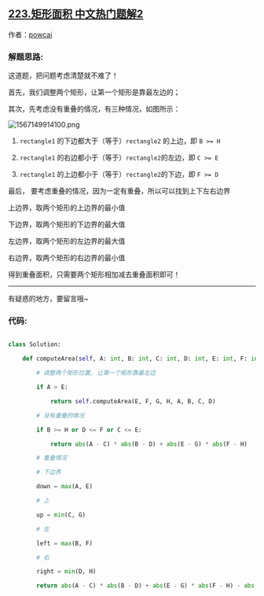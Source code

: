 ## [223.矩形面积 中文热门题解2](https://leetcode.cn/problems/rectangle-area/solutions/100000/jian-dan-de-kao-lu-by-powcai)

作者：[powcai](https://leetcode.cn/u/powcai)

### 解题思路:

这道题，把问题考虑清楚就不难了！

首先，我们调整两个矩形，让第一个矩形是靠最左边的；

其次，先考虑没有重叠的情况，有三种情况，如图所示：

![1567149914100.png](https://pic.leetcode-cn.com/368b62ce1de4f78c2f733bf0fd956e71ef78c0bacf6b10d303dfd7a635a75784-1567149914100.png)


1. `rectangle1` 的下边都大于（等于）`rectangle2` 的上边，即 `B >= H`
2. `rectangle1` 的右边都小于（等于）`rectangle2`的左边，即 `C >= E`
3. `rectangle1` 的上边都小于（等于）`rectangle2`的下边，即 `F >= D`

最后， 要考虑重叠的情况，因为一定有重叠，所以可以找到上下左右边界

上边界，取两个矩形的上边界的最小值

下边界，取两个矩形的下边界的最大值

左边界，取两个矩形的左边界的最大值

右边界，取两个矩形的右边界的最小值

得到重叠面积，只需要两个矩形相加减去重叠面积即可！

------

有疑惑的地方，要留言哦~

### 代码:

```Python []
class Solution:
    def computeArea(self, A: int, B: int, C: int, D: int, E: int, F: int, G: int, H: int) -> int:
        # 调整两个矩形位置, 让第一个矩形靠最左边
        if A > E:
            return self.computeArea(E, F, G, H, A, B, C, D)
        # 没有重叠的情况
        if B >= H or D <= F or C <= E:
            return abs(A - C) * abs(B - D) + abs(E - G) * abs(F - H)
        # 重叠情况
        # 下边界
        down = max(A, E)
        # 上
        up = min(C, G)
        # 左
        left = max(B, F)
        # 右
        right = min(D, H)
        return abs(A - C) * abs(B - D) + abs(E - G) * abs(F - H) - abs(up - down) * abs(left - right)
```

